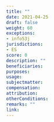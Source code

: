 ```yaml
---
title: ""
date: 2021-04-25
draft: false
weight: 60
exceptions:
- info53j
jurisdictions:
- ES
score: 0
description: "" 
beneficiaries:
purposes: 
usage:
subjectmatter:
compensation:
attribution: 
otherConditions: 
remarks: ""
link: 
---
```

